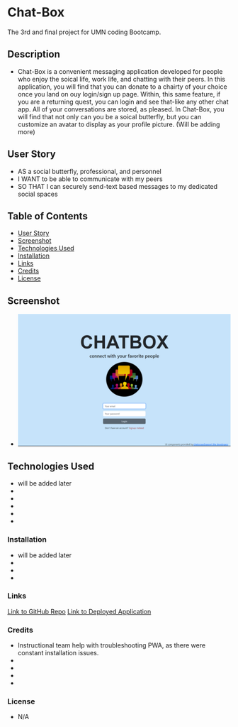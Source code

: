 # Chat-Box
The 3rd and final project for UMN coding Bootcamp.


## Description
* Chat-Box is a convenient messaging application developed for people who enjoy the soical life, work life, and chatting with their peers. In this application, you will find that you can donate to a chairty of your choice once you land on ouy login/sign up page. Within, this same feature, if you are a returning quest, you can login and see that-like any other chat app. All of your conversations are stored, as pleased. In Chat-Box, you will find that not only can you be a soical butterfly, but you can customize an avatar to display as your profile picture.  (Will be adding more)


## User Story
* AS a social butterfly, professional, and personnel
* I WANT to be able to communicate with my peers
* SO THAT I can securely send-text based messages to my dedicated social spaces


## Table of Contents
* [User Story](#UserStory)
* [Screenshot](#Screenshot)
* [Technologies Used](#TechnologiesUsed)
* [Installation](#Installation)
* [Links](#Links)
* [Credits](#Credits)
* [License](#License)




## Screenshot
* ![Screenshot of Application](./client/public/P2ss.png)



## Technologies Used
- will be added later 
- 
- 
- 
- 
- 




### Installation
- will be added later 
-
-
-






### Links
[Link to GitHub Repo]()
[Link to Deployed Application]()

### Credits
- Instructional team help with troubleshooting PWA, as there were constant installation issues. 
- 
- 
- 
- 

### License
- N/A

